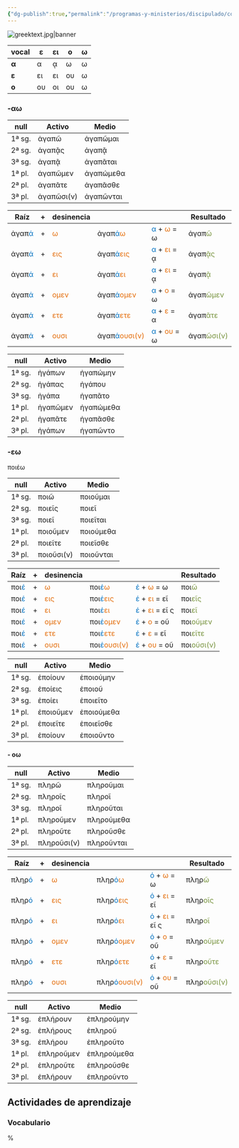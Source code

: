 ```yaml
---
{"dg-publish":true,"permalink":"/programas-y-ministerios/discipulado/colegio-de-pastores/curso-de-griego/morfologia/10-verbos-contractos/","tags":["Cursos"]}
---
```




![greektext.jpg|banner](/img/user/Programas%20y%20ministerios/Discipulado/Colegio%20de%20pastores/Curso%20de%20griego/greektext.jpg)



| **vocal** | ε   | ει  | ο   | ω   |
| --------- | --- | --- | --- | --- |
| **α**     | α   | ᾳ  | ω   | ω   |
| **ε**     | ει  | ει  | ου  | ω   |
| **ο**     | ου  | οι  | ου  | ω   |


### -αω

| null   | Activo     | Medio     |
| ------ | ---------- | --------- |
| 1ª sg. | ἀγαπῶ      | ἀγαπῶμαι  |
| 2ª sg. | ἀγαπᾷς     | ἀγαπᾷ     |
| 3ª sg. | ἀγαπᾷ      | ἀγαπᾶται  |
| 1ª pl. | ἀγαπῶμεν   | ἀγαπώμεθα |
| 2ª pl. | ἀγαπᾶτε    | ἀγαπᾶσθε  |
| 3ª pl. | ἀγαπῶσι(ν) | ἀγαπῶνται |

| Raíz                               | +   | desinencia                        |                                                                        |                                                                       | Resultado                               |
| ---------------------------------- | --- | --------------------------------- | ---------------------------------------------------------------------- | --------------------------------------------------------------------- | --------------------------------------- |
| ἀγαπ<font color="#0070c0">ά</font> | +   | <font color="#e36c09">ω</font>    | ἀγαπ<font color="#0070c0">ά</font><font color="#e36c09">ω</font>       | <font color="#0070c0">α</font> + <font color="#e36c09">ω</font> = ω   | ἀγαπ<font color="#76923c">ῶ </font>     |
| ἀγαπ<font color="#0070c0">ά</font> | +   | <font color="#e36c09">εις</font>  | ἀγαπ<font color="#0070c0">ά</font><font color="#e36c09">εις</font>     | <font color="#0070c0">α</font> + <font color="#e36c09">ει</font> = ᾳ | ἀγαπ<font color="#76923c">ᾷς</font>     |
| ἀγαπ<font color="#0070c0">ά</font> | +   | <font color="#e36c09">ει</font>   | ἀγαπ<font color="#0070c0">ά</font><font color="#e36c09">ει</font>      | <font color="#0070c0">α</font> + <font color="#e36c09">ει</font> = ᾳ | ἀγαπ<font color="#76923c">ᾷ</font>      |
| ἀγαπ<font color="#0070c0">ά</font> | +   | <font color="#e36c09">ομεν</font> | ἀγαπ<font color="#0070c0">ά</font><font color="#e36c09">ομεν</font>    | <font color="#0070c0">α</font> + <font color="#e36c09">ο</font> = ω   | ἀγαπ<font color="#76923c">ῶμεν</font>   |
| ἀγαπ<font color="#0070c0">ά</font> | +   | <font color="#e36c09">ετε</font>  | ἀγαπ<font color="#0070c0">ά</font><font color="#e36c09">ετε</font>     | <font color="#0070c0">α</font> + <font color="#e36c09">ε</font> = α   | ἀγαπ<font color="#76923c">ᾶτε</font>   |
| ἀγαπ<font color="#0070c0">ά</font> | +   | <font color="#e36c09">ουσι</font> | ἀγαπ<font color="#0070c0">ά</font><font color="#e36c09">ουσι(ν)</font> | <font color="#0070c0">α</font> + <font color="#e36c09">ου</font> = ω  | ἀγαπ<font color="#76923c">ῶσι(ν)</font> |

| null   | Activo   | Medio     |
| ------ | -------- | --------- |
| 1ª sg. | ἠγάπων   | ἠγαπώμην  |
| 2ª sg. | ἠγάπας   | ἠγάπου    |
| 3ª sg. | ἠγάπα    | ἠγαπᾶτο   |
| 1ª pl. | ἠγαπῶμεν | ἠγαπώμεθα |
| 2ª pl. | ἠγαπᾶτε  | ἠγαπᾶσθε  |
| 3ª pl. | ἠγάπων   | ἠγαπῶντο  |

### -εω

ποιέω

| null   | Activo     | Medio     |
| ------ | ---------- | --------- |
| 1ª sg. | ποιῶ       | ποιοῦμαι  |
| 2ª sg. | ποιεῖς     | ποιεῖ     |
| 3ª sg. | ποιεῖ      | ποιεῖται  |
| 1ª pl. | ποιοῦμεν   | ποιούμεθα |
| 2ª pl. | ποιεῖτε    | ποιεῖσθε  |
| 3ª pl. | ποιοῦσι(ν) | ποιοῦνται |


| Raíz                              | +   | desinencia                        |                                                                       |                                                                          | Resultado                                |
| --------------------------------- | --- | --------------------------------- | --------------------------------------------------------------------- | ------------------------------------------------------------------------ | ---------------------------------------- |
| ποι<font color="#0070c0">έ</font> | +   | <font color="#e36c09">ω</font>    | ποι<font color="#0070c0">έ</font><font color="#e36c09">ω</font>       | <font color="#0070c0">έ</font> + <font color="#e36c09">ω</font> = ω      | ποι<font color="#76923c">ῶ </font>       |
| ποι<font color="#0070c0">έ</font> | +   | <font color="#e36c09">εις</font>  | ποι<font color="#0070c0">έ</font><font color="#e36c09">εις</font>     | <font color="#0070c0">έ</font> + <font color="#e36c09">ει</font> = εῖ   | ποι<font color="#76923c">εῖς</font>     |
| ποι<font color="#0070c0">έ</font> | +   | <font color="#e36c09">ει</font>   | ποι<font color="#0070c0">έ</font><font color="#e36c09">ει</font>      | <font color="#0070c0">έ</font> + <font color="#e36c09">ει</font> = εῖ ς | ποι<font color="#76923c">εῖ</font>      |
| ποι<font color="#0070c0">έ</font> | +   | <font color="#e36c09">ομεν</font> | ποι<font color="#0070c0">έ</font><font color="#e36c09">ομεν</font>    | <font color="#0070c0">έ</font> + <font color="#e36c09">ο</font> = οῦ    | ποι<font color="#76923c">οῦμεν</font>   |
| ποι<font color="#0070c0">έ</font> | +   | <font color="#e36c09">ετε</font>  | ποι<font color="#0070c0">έ</font><font color="#e36c09">ετε</font>     | <font color="#0070c0">έ</font> + <font color="#e36c09">ε</font> = εῖ    | ποι<font color="#76923c">εῖτε</font>    |
| ποι<font color="#0070c0">έ</font> | +   | <font color="#e36c09">ουσι</font> | ποι<font color="#0070c0">έ</font><font color="#e36c09">ουσι(ν)</font> | <font color="#0070c0">έ</font> + <font color="#e36c09">ου</font> = οῦ   | ποι<font color="#76923c">οῦσι(ν)</font> |

|null|Activo|Medio|
|----|------|-----|
|1ª sg.|ἐποίουν|ἐποιούμην|
|2ª sg.|ἐποίεις|ἐποιοῦ|
|3ª sg.|ἐποίει|ἐποιεῖτο|
|1ª pl.|ἐποιοῦμεν|ἐποιούμεθα|
|2ª pl.|ἐποιεῖτε|ἐποιεῖσθε|
|3ª pl.|ἐποίουν|ἐποιοῦντο|

#### - οω

| null   | Activo      | Medio      |
| ------ | ----------- | ---------- |
| 1ª sg. | πληρῶ       | πληροῦμαι  |
| 2ª sg. | πληροῖς     | πληροῖ     |
| 3ª sg. | πληροῖ      | πληροῦται  |
| 1ª pl. | πληροῦμεν   | πληρούμεθα |
| 2ª pl. | πληροῦτε    | πληροῦσθε  |
| 3ª pl. | πληροῦσι(ν) | πληροῦνται |


| Raíz                              | +   | desinencia                        |                                                                       |                                                                          | Resultado                                |
| --------------------------------- | --- | --------------------------------- | --------------------------------------------------------------------- | ------------------------------------------------------------------------ | ---------------------------------------- |
| πληρ<font color="#0070c0">ό</font> | +   | <font color="#e36c09">ω</font>    | πληρ<font color="#0070c0">ό</font><font color="#e36c09">ω</font>       | <font color="#0070c0">ό</font> + <font color="#e36c09">ω</font> = ω      | πληρ<font color="#76923c">ῶ </font>       |
| πληρ<font color="#0070c0">ό</font> | +   | <font color="#e36c09">εις</font>  | πληρ<font color="#0070c0">ό</font><font color="#e36c09">εις</font>     | <font color="#0070c0">ό</font> + <font color="#e36c09">ει</font> = εῖ   | πληρ<font color="#76923c">οῖς</font>     |
| πληρ<font color="#0070c0">ό</font> | +   | <font color="#e36c09">ει</font>   | πληρ<font color="#0070c0">ό</font><font color="#e36c09">ει</font>      | <font color="#0070c0">ό</font> + <font color="#e36c09">ει</font> = εῖ ς | πληρ<font color="#76923c">οῖ</font>    |
| πληρ<font color="#0070c0">ό</font> | +   | <font color="#e36c09">ομεν</font> | πληρ<font color="#0070c0">ό</font><font color="#e36c09">ομεν</font>    | <font color="#0070c0">ό</font> + <font color="#e36c09">ο</font> = οῦ    | πληρ<font color="#76923c">οῦμεν</font>   |
| πληρ<font color="#0070c0">ό</font> | +   | <font color="#e36c09">ετε</font>  | πληρ<font color="#0070c0">ό</font><font color="#e36c09">ετε</font>     | <font color="#0070c0">ό</font> + <font color="#e36c09">ε</font> = εῖ    | πληρ<font color="#76923c">οῦτε</font>    |
| πληρ<font color="#0070c0">ό</font> | +   | <font color="#e36c09">ουσι</font> | πληρ<font color="#0070c0">ό</font><font color="#e36c09">ουσι(ν)</font> | <font color="#0070c0">ό</font> + <font color="#e36c09">ου</font> = οῦ   | πληρ<font color="#76923c">οῦσι(ν)</font> |

|null|Activo|Medio|
|----|------|-----|
|1ª sg.|ἐπλήρουν|ἐπληρούμην|
|2ª sg.|ἐπλήρους|ἐπληροῦ|
|3ª sg.|ἐπλήρου|ἐπληροῦτο|
|1ª pl.|ἐπληροῦμεν|ἐπληρούμεθα|
|2ª pl.|ἐπληροῦτε|ἐπληροῦσθε|
|3ª pl.|ἐπλήρουν|ἐπληροῦντο|

## Actividades de aprendizaje

### Vocabulario
%

